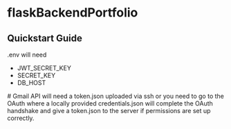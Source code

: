 # flaskBackendPortfolio
## Quickstart Guide
.env will need
<ul>
  <li>JWT_SECRET_KEY</li>
  <li>SECRET_KEY</li>
  <li>DB_HOST</li>
</ul>
# Gmail API
will need a token.json uploaded via ssh or you need to go to the OAuth where a locally provided credentials.json
will complete the OAuth handshake and give a token.json to the server if permissions are set up correctly.
